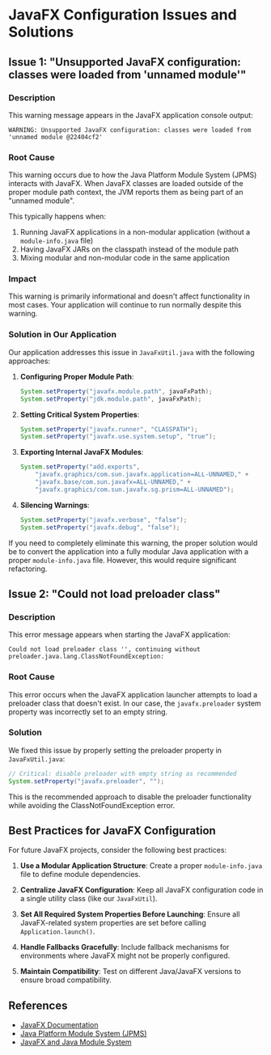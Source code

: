# JavaFX Configuration Issues and Solutions

## Issue 1: "Unsupported JavaFX configuration: classes were loaded from 'unnamed module'"

### Description

This warning message appears in the JavaFX application console output:

```
WARNING: Unsupported JavaFX configuration: classes were loaded from 'unnamed module @22404cf2'
```

### Root Cause

This warning occurs due to how the Java Platform Module System (JPMS) interacts with JavaFX. When JavaFX classes are loaded outside of the proper module path context, the JVM reports them as being part of an "unnamed module".

This typically happens when:

1. Running JavaFX applications in a non-modular application (without a `module-info.java` file)
2. Having JavaFX JARs on the classpath instead of the module path
3. Mixing modular and non-modular code in the same application

### Impact

This warning is primarily informational and doesn't affect functionality in most cases. Your application will continue to run normally despite this warning.

### Solution in Our Application

Our application addresses this issue in `JavaFxUtil.java` with the following approaches:

1. **Configuring Proper Module Path**:
   ```java
   System.setProperty("javafx.module.path", javaFxPath);
   System.setProperty("jdk.module.path", javaFxPath);
   ```

2. **Setting Critical System Properties**:
   ```java
   System.setProperty("javafx.runner", "CLASSPATH");
   System.setProperty("javafx.use.system.setup", "true");
   ```

3. **Exporting Internal JavaFX Modules**:
   ```java
   System.setProperty("add.exports", 
       "javafx.graphics/com.sun.javafx.application=ALL-UNNAMED," +
       "javafx.base/com.sun.javafx=ALL-UNNAMED," +
       "javafx.graphics/com.sun.javafx.sg.prism=ALL-UNNAMED");
   ```

4. **Silencing Warnings**:
   ```java
   System.setProperty("javafx.verbose", "false");
   System.setProperty("javafx.debug", "false");
   ```

If you need to completely eliminate this warning, the proper solution would be to convert the application into a fully modular Java application with a proper `module-info.java` file. However, this would require significant refactoring.

## Issue 2: "Could not load preloader class"

### Description

This error message appears when starting the JavaFX application:

```
Could not load preloader class '', continuing without preloader.java.lang.ClassNotFoundException:
```

### Root Cause

This error occurs when the JavaFX application launcher attempts to load a preloader class that doesn't exist. In our case, the `javafx.preloader` system property was incorrectly set to an empty string.

### Solution

We fixed this issue by properly setting the preloader property in `JavaFxUtil.java`:

```java
// Critical: disable preloader with empty string as recommended
System.setProperty("javafx.preloader", "");
```

This is the recommended approach to disable the preloader functionality while avoiding the ClassNotFoundException error.

## Best Practices for JavaFX Configuration

For future JavaFX projects, consider the following best practices:

1. **Use a Modular Application Structure**: Create a proper `module-info.java` file to define module dependencies.

2. **Centralize JavaFX Configuration**: Keep all JavaFX configuration code in a single utility class (like our `JavaFxUtil`).

3. **Set All Required System Properties Before Launching**: Ensure all JavaFX-related system properties are set before calling `Application.launch()`.

4. **Handle Fallbacks Gracefully**: Include fallback mechanisms for environments where JavaFX might not be properly configured.

5. **Maintain Compatibility**: Test on different Java/JavaFX versions to ensure broad compatibility.

## References

- [JavaFX Documentation](https://openjfx.io/)
- [Java Platform Module System (JPMS)](https://www.oracle.com/corporate/features/understanding-java-9-modules.html)
- [JavaFX and Java Module System](https://openjfx.io/openjfx-docs/#modular)